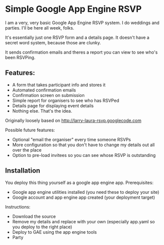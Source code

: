Simple Google App Engine RSVP
=============================

I am a very, very basic Google App Engine RSVP system. I do weddings and parties. I'll be here all week, folks.

It's essentially just one RSVP form and a details page. It doesn't have a secret word system, because those are clunky.

It sends confirmation emails and theres a report you can view to see who's been RSVPing.

Features:
---------
- A form that takes participant info and stores it
- Automated confirmation emails
- Confirmation screen on submission
- Simple report for organisers to see who has RSVPed
- Details page for displaying event details
- Nothing else. That's the idea.

Originally loosely based on http://larry-laura-rsvp.googlecode.com

Possible future features:
- Optional "email the organiser" every time someone RSVPs
- More configuration so that you don't have to change my details out all over the place
- Option to pre-load invitees so you can see whose RSVP is outstanding

Installation
------------
You deploy this thing yourself as a google app engine app.
Prerequisites:
- Google app engine utilities installed (you need these to deploy your site)
- Google account and app engine app created (your deployment target)

Instructions:
- Download the source
- Remove my details and replace with your own (especially app.yaml so you deploy to the right place)
- Deploy to GAE using the app engine tools
- Party